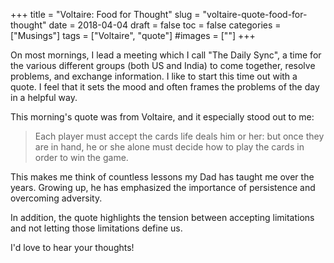+++
title = "Voltaire: Food for Thought"
slug = "voltaire-quote-food-for-thought"
date = 2018-04-04
draft = false
toc = false
categories = ["Musings"]
tags = ["Voltaire", "quote"]
#images = [""]
+++

On most mornings, I lead a meeting which I call "The Daily Sync", a time for the various different groups (both US and India) to come together, resolve problems, and exchange information. I like to start this time out with a quote. I feel that it sets the mood and often frames the problems of the day in a helpful way.

This morning's quote was from Voltaire, and it especially stood out to me:

> Each player must accept the cards life deals him or her: but once they are in hand, he or she alone must decide how to play the cards in order to win the game.

This makes me think of countless lessons my Dad has taught me over the years. Growing up, he has emphasized the importance of persistence and overcoming adversity.

In addition, the quote highlights the tension between accepting limitations and not letting those limitations define us.

I'd love to hear your thoughts!
